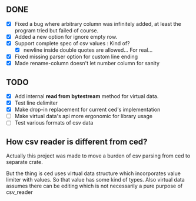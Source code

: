 ## DONE

* [x] Fixed a bug where arbitrary column was infinitely added, at least the
program tried but failed of course.
* [x] Added a new option for ignore empty row.
* [x] Support complete spec of csv values : Kind of?
	* [x] newline inside double quotes are allowed... For real...
* [x] Fixed missing parser option for custom line ending
* [x] Made rename-column doesn't let number column for sanity

## TODO

* [x] Add internal **read from bytestream** method for virtual data.
* [x] Test line delimiter
* [x] Make drop-in replacement for current ced's implementation
* [ ] Make virtual data's api more ergonomic for library usage
* [ ] Test various formats of csv data

## How csv reader is different from ced?

Actually this project was made to move a burden of csv parsing from ced to
separate crate.

But the thing is ced uses virtual data structure which incorporates value
limiter with values. So that value has some kind of types. Also virtual data assumes there can be editing which is not necessarily a pure purpose of csv\_reader
